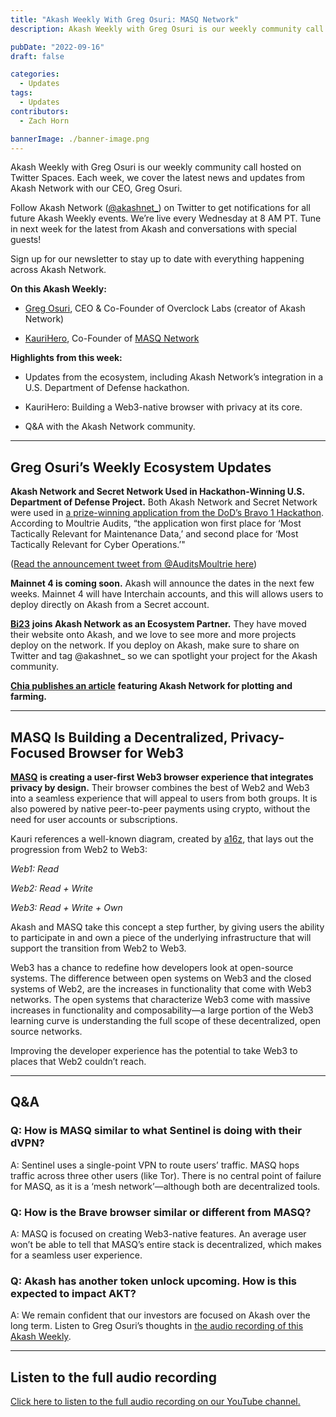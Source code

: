 ```yaml
---
title: "Akash Weekly With Greg Osuri: MASQ Network"
description: Akash Weekly with Greg Osuri is our weekly community call hosted on Twitter Spaces. Each week, we cover the latest news and updates from Akash Network with our CEO, Greg Osuri.

pubDate: "2022-09-16"
draft: false

categories:
  - Updates
tags:
  - Updates
contributors:
  - Zach Horn

bannerImage: ./banner-image.png
---
```

Akash Weekly with Greg Osuri is our weekly community call hosted on Twitter Spaces. Each week, we cover the latest news and updates from Akash Network with our CEO, Greg Osuri.

Follow Akash Network ([@akashnet\_](https://twitter.com/akashnet_)) on Twitter to get notifications for all future Akash Weekly events. We’re live every Wednesday at 8 AM PT. Tune in next week for the latest from Akash and conversations with special guests!

Sign up for our newsletter to stay up to date with everything happening across Akash Network.

**On this Akash Weekly:**

*   [Greg Osuri](https://twitter.com/gregosuri), CEO & Co-Founder of Overclock Labs (creator of Akash Network)
    
*   [KauriHero](https://twitter.com/KauriHero), Co-Founder of [MASQ Network](https://masq.ai/)
    

**Highlights from this week:**

*   Updates from the ecosystem, including Akash Network’s integration in a U.S. Department of Defense hackathon.
    
*   KauriHero: Building a Web3-native browser with privacy at its core.
    
*   Q&A with the Akash Network community.
    

* * *

Greg Osuri’s Weekly Ecosystem Updates
-------------------------------------

**Akash Network and Secret Network Used in Hackathon-Winning U.S. Department of Defense Project.** Both Akash Network and Secret Network were used in [a prize-winning application from the DoD’s Bravo 1 Hackathon](https://www.marines.mil/News/News-Display/Article/3156537/marine-officer-leads-joint-service-team-of-hackers-in-an-it-competition/). According to Moultrie Audits, “the application won first place for ‘Most Tactically Relevant for Maintenance Data,’ and second place for ‘Most Tactically Relevant for Cyber Operations.’"

([Read the announcement tweet from @AuditsMoultrie here](https://twitter.com/AuditsMoultrie/status/1569811136819916802?s=20&t=_k_kfDMzvZuxXKKKCVpv8Q)) 

**Mainnet 4 is coming soon.** Akash will announce the dates in the next few weeks. Mainnet 4 will have Interchain accounts, and this will allows users to deploy directly on Akash from a Secret account.

[**Bi23**](https://bi23.com/#/) **joins Akash Network as an Ecosystem Partner.** They have moved their website onto Akash, and we love to see more and more projects deploy on the network. If you deploy on Akash, make sure to share on Twitter and tag @akashnet\_ so we can spotlight your project for the Akash community.

[**Chia publishes an article**](https://www.chia.net/2022/09/12/chia-akash-network-equals-plotting-as-a-service.en.html) **featuring Akash Network for plotting and farming.**

* * *

MASQ Is Building a Decentralized, Privacy-Focused Browser for Web3
------------------------------------------------------------------

[**MASQ**](https://masq.ai/) **is creating a user-first Web3 browser experience that integrates privacy by design.** Their browser combines the best of Web2 and Web3 into a seamless experience that will appeal to users from both groups. It is also powered by native peer-to-peer payments using crypto, without the need for user accounts or subscriptions.

Kauri references a well-known diagram, created by [a16z](https://a16zcrypto.com/), that lays out the progression from Web2 to Web3:

_Web1: Read_

_Web2: Read + Write_

_Web3: Read + Write + Own_

Akash and MASQ take this concept a step further, by giving users the ability to participate in and own a piece of the underlying infrastructure that will support the transition from Web2 to Web3.

Web3 has a chance to redefine how developers look at open-source systems. The difference between open systems on Web3 and the closed systems of Web2, are the increases in functionality that come with Web3 networks. The open systems that characterize Web3 come with massive increases in functionality and composability—a large portion of the Web3 learning curve is understanding the full scope of these decentralized, open source networks.

Improving the developer experience has the potential to take Web3 to places that Web2 couldn’t reach.

* * *

Q&A
---

### Q: How is MASQ similar to what Sentinel is doing with their dVPN?

A: Sentinel uses a single-point VPN to route users’ traffic. MASQ hops traffic across three other users (like Tor). There is no central point of failure for MASQ, as it is a ‘mesh network’—although both are decentralized tools.

### Q: How is the Brave browser similar or different from MASQ?

A: MASQ is focused on creating Web3-native features. An average user won’t be able to tell that MASQ’s entire stack is decentralized, which makes for a seamless user experience.

### Q: Akash has another token unlock upcoming. How is this expected to impact AKT?

A: We remain confident that our investors are focused on Akash over the long term. Listen to Greg Osuri’s thoughts in [the audio recording of this Akash Weekly](https://www.youtube.com/watch?v=Ckp4eQ94ojM).

* * *

Listen to the full audio recording
----------------------------------

[Click here to listen to the full audio recording on our YouTube channel.](https://www.youtube.com/watch?v=Ckp4eQ94ojM)